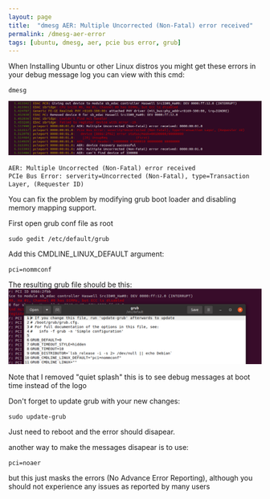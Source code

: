 ```yaml
---
layout: page
title:  "dmesg AER: Multiple Uncorrected (Non-Fatal) error received"
permalink: /dmesg-aer-error
tags: [ubuntu, dmesg, aer, pcie bus error, grub]
---
```




When Installing Ubuntu or other Linux distros you might get these errors in your debug message log you can view with this cmd:
```
dmesg
```
![aer](/assets/hardware/aer_x998mt.png)

```
AER: Multiple Uncorrected (Non-Fatal) error received
PCIe Bus Error: serverity=Uncorrected (Non-Fatal), type=Transaction Layer, (Requester ID)
```

You can fix the problem by modifying grub boot loader
and disabling memory mapping support.


First open grub conf file as root
```
sudo gedit /etc/default/grub
```

Add this CMDLINE_LINUX_DEFAULT argument:
```
pci=nommconf
```

The resulting grub file should be this:
![grub](/assets/hardware/grub_x99mt.png)

Note that I removed "quiet splash" this is to see debug messages at boot time instead of the logo

Don't forget to update grub with your new changes:
```
sudo update-grub
```
Just need to reboot and the error should disapear.

another way to make the messages disapear is to use:
```
pci=noaer
```
but this just masks the errors (No Advance Error Reporting), although you should not experience any issues as reported by many users

